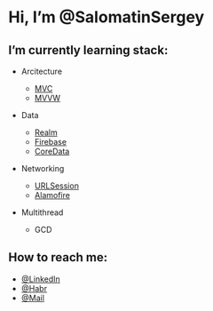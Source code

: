 # Hi, I’m @SalomatinSergey

## I’m currently learning stack:

- Arcitecture
  - [MVC](https://github.com/SalomatinSergey/UserInfo/tree/main)
  - [MVVW](https://github.com/SalomatinSergey/UserInfo/tree/MVVM_TableVIew)

- Data
  - [Realm](https://github.com/SalomatinSergey/PlaceFinder)
  - [Firebase](https://github.com/SalomatinSergey/ToDoWithFirebase) 
  - [CoreData](https://github.com/SalomatinSergey/ToDoList)
  
- Networking 
  - [URLSession](https://github.com/SalomatinSergey/Networking)
  - [Alamofire](https://github.com/SalomatinSergey/Networking)
  
- Multithread 
  - GCD

## How to reach me: 

  - [@LinkedIn](https://www.linkedin.com/in/SalomatinSV)
  - [@Habr](https://career.habr.com/sith071)
  - [@Mail](mailto:salomatinsv8@gmail.com)

<!---

--->
